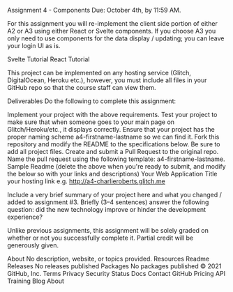 Assignment 4 - Components
Due: October 4th, by 11:59 AM.

For this assignment you will re-implement the client side portion of either A2 or A3 using either React or Svelte components. If you choose A3 you only need to use components for the data display / updating; you can leave your login UI as is.

Svelte Tutorial
React Tutorial

This project can be implemented on any hosting service (Glitch, DigitalOcean, Heroku etc.), however, you must include all files in your GitHub repo so that the course staff can view them.

Deliverables
Do the following to complete this assignment:

Implement your project with the above requirements.
Test your project to make sure that when someone goes to your main page on Glitch/Heroku/etc., it displays correctly.
Ensure that your project has the proper naming scheme a4-firstname-lastname so we can find it.
Fork this repository and modify the README to the specifications below. Be sure to add all project files.
Create and submit a Pull Request to the original repo. Name the pull request using the following template: a4-firstname-lastname.
Sample Readme (delete the above when you're ready to submit, and modify the below so with your links and descriptions)
Your Web Application Title
your hosting link e.g. http://a4-charlieroberts.glitch.me

Include a very brief summary of your project here and what you changed / added to assignment #3. Briefly (3–4 sentences) answer the following question: did the new technology improve or hinder the development experience?

Unlike previous assignments, this assignment will be solely graded on whether or not you successfully complete it. Partial credit will be generously given.

About
No description, website, or topics provided.
Resources
 Readme
Releases
No releases published
Packages
No packages published
© 2021 GitHub, Inc.
Terms
Privacy
Security
Status
Docs
Contact GitHub
Pricing
API
Training
Blog
About

